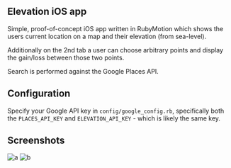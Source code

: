 ## Elevation iOS app

Simple, proof-of-concept iOS app written in RubyMotion which shows the users current location on a map
and their elevation (from sea-level).

Additionally on the 2nd tab a user can choose arbitrary points and display the gain/loss between
those two points.

Search is performed against the Google Places API.

## Configuration

Specify your Google API key in `config/google_config.rb`, specifically both the `PLACES_API_KEY`
and `ELEVATION_API_KEY` - which is likely the same key.

## Screenshots

![a](http://codycaughlan.s3.amazonaws.com/images/elevation-app/you.png)
![b](http://codycaughlan.s3.amazonaws.com/images/elevation-app/two-points.png)
